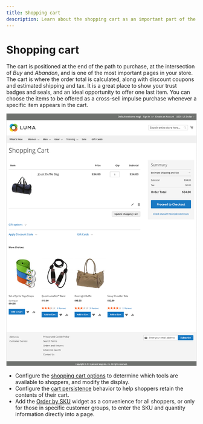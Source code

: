 ```yaml
---
title: Shopping cart
description: Learn about the shopping cart as an important part of the purchase experience on your store.
---
```

# Shopping cart

The cart is positioned at the end of the path to purchase, at the intersection of _Buy_ and _Abandon_, and is one of the most important pages in your store. The cart is where the order total is calculated, along with discount coupons and estimated shipping and tax. It is a great place to show your trust badges and seals, and an ideal opportunity to offer one last item. You can choose the items to be offered as a cross-sell impulse purchase whenever a specific item appears in the cart.

![The shopping cart page displays tools the shopper can use to manage the products for their order ](./assets/storefront-cart-full.png)<!-- zoom -->

- Configure the [shopping cart options](cart-configuration.md) to determine which tools are available to shoppers, and modify the display.
- Configure the [cart persistence](cart-persistent.md) behavior to help shoppers retain the contents of their cart.
- Add the [Order by SKU](order-by-sku.md) widget as a convenience for all shoppers, or only for those in specific customer groups, to enter the SKU and quantity information directly into a page.
